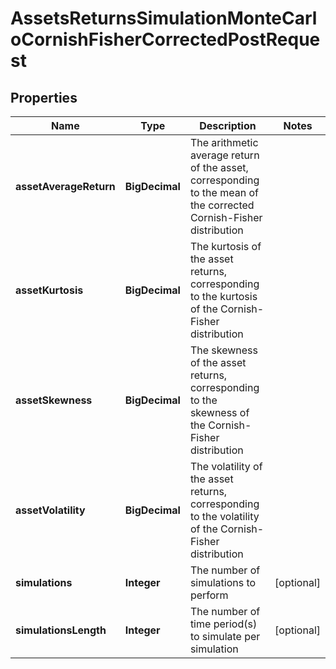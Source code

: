 

# AssetsReturnsSimulationMonteCarloCornishFisherCorrectedPostRequest


## Properties

| Name | Type | Description | Notes |
|------------ | ------------- | ------------- | -------------|
|**assetAverageReturn** | **BigDecimal** | The arithmetic average return of the asset, corresponding to the mean of the corrected Cornish-Fisher distribution |  |
|**assetKurtosis** | **BigDecimal** | The kurtosis of the asset returns, corresponding to the kurtosis of the Cornish-Fisher distribution |  |
|**assetSkewness** | **BigDecimal** | The skewness of the asset returns, corresponding to the skewness of the Cornish-Fisher distribution |  |
|**assetVolatility** | **BigDecimal** | The volatility of the asset returns, corresponding to the volatility of the Cornish-Fisher distribution |  |
|**simulations** | **Integer** | The number of simulations to perform |  [optional] |
|**simulationsLength** | **Integer** | The number of time period(s) to simulate per simulation |  [optional] |



